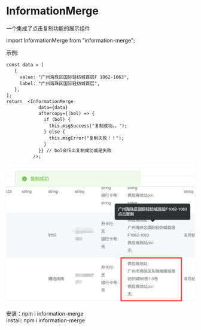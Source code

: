 # InformationMerge

一个集成了点击复制功能的展示组件 <br/>

import InformationMerge from "information-merge";

示例:

    const data = [
       {
         value: "广州海珠区国际轻纺城首层F 1062-1063",
         label: "广州海珠区国际轻纺城首层",
       },
    ];
    return  <InformationMerge
                data={data}
                aftercopy={(bol) => {
                  if (bol) {
                    this.msgSuccess("复制成功。。");
                  } else {
                    this.msgError("复制失败！！");
                  }
                }} // bol会传出复制成功或是失败
              />;

![image-20211014192959856](https://raw.githubusercontent.com/Alan1034/PicturesServer/main/PicGo_imgs/202110141930077.png)

安装：npm i information-merge<br/>
install: npm i information-merge
